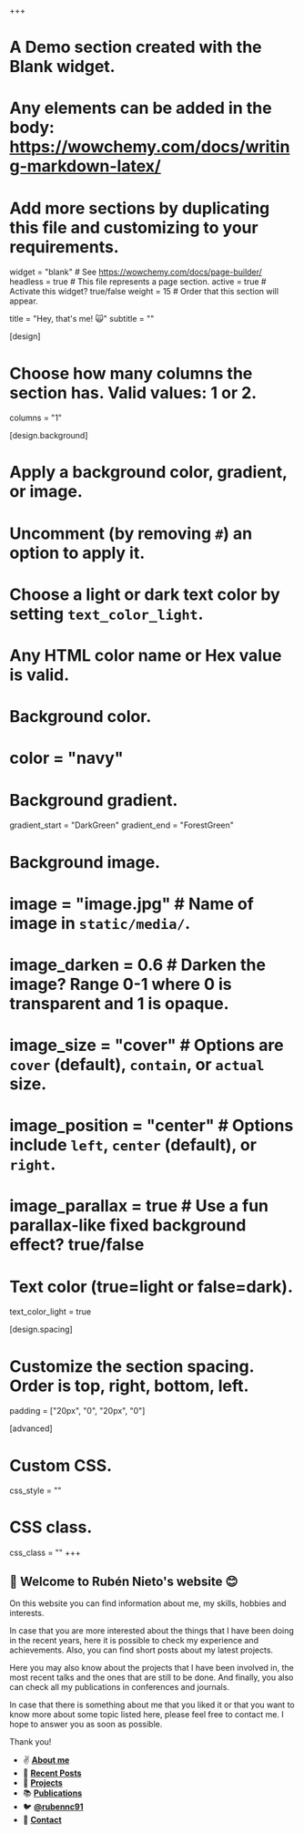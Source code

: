 +++
# A Demo section created with the Blank widget.
# Any elements can be added in the body: https://wowchemy.com/docs/writing-markdown-latex/
# Add more sections by duplicating this file and customizing to your requirements.

widget = "blank"  # See https://wowchemy.com/docs/page-builder/
headless = true  # This file represents a page section.
active = true  # Activate this widget? true/false
weight = 15  # Order that this section will appear.

title = "Hey, that's me! :scream_cat:"
subtitle = ""

[design]
  # Choose how many columns the section has. Valid values: 1 or 2.
  columns = "1"

[design.background]
  # Apply a background color, gradient, or image.
  #   Uncomment (by removing `#`) an option to apply it.
  #   Choose a light or dark text color by setting `text_color_light`.
  #   Any HTML color name or Hex value is valid.

  # Background color.
  # color = "navy"
  
  # Background gradient.
  gradient_start = "DarkGreen"
  gradient_end = "ForestGreen"
  
  # Background image.
  # image = "image.jpg"  # Name of image in `static/media/`.
  # image_darken = 0.6  # Darken the image? Range 0-1 where 0 is transparent and 1 is opaque.
  # image_size = "cover"  #  Options are `cover` (default), `contain`, or `actual` size.
  # image_position = "center"  # Options include `left`, `center` (default), or `right`.
  # image_parallax = true  # Use a fun parallax-like fixed background effect? true/false
  
  # Text color (true=light or false=dark).
  text_color_light = true

[design.spacing]
  # Customize the section spacing. Order is top, right, bottom, left.
  padding = ["20px", "0", "20px", "0"]

[advanced]
 # Custom CSS. 
 css_style = ""
 
 # CSS class.
 css_class = ""
+++

## :wave: Welcome to Rubén Nieto's website :blush:

On this website you can find information about me, my skills, hobbies and interests. 

In case that you are more interested about the things that I have been doing in the recent years, here it is possible to check my experience and achievements. Also, you can find short posts about my latest projects.

Here you may also know about the projects that I have been involved in, the most recent talks and the ones that are still to be done. And finally, you also can check all my publications in conferences and journals.

In case that there is something about me that you liked it or that you want to know more about some topic listed here, please feel free to contact me. I hope to answer you as soon as possible. 

Thank you!

- :v: [**About me**](https://ruben-nieto.netlify.app/#about)
- :scroll: [**Recent Posts**](https://ruben-nieto.netlify.app/#posts)
- :rocket: [**Projects**](https://ruben-nieto.netlify.app/#projects)
- :books: [**Publications**](https://ruben-nieto.netlify.app/#featured)
- :bird: [**@rubennc91**](https://twitter.com/rubennc91)
- :postal_horn: [**Contact**](https://ruben-nieto.netlify.app/#contact)

